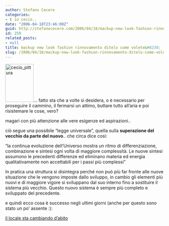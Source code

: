 ```yaml
---
author: Stefano Cecere
categories:
- E io cecio..
date: "2006-04-18T23:46:00Z"
guid: http://stefanocecere.com/2006/04/18/mackup-new-look-fashion-rinnovamento-ditelo-come-volete/
id: 259
related_posts:
- null
title: mackup new look fashion rinnovamento ditelo come volete&#8230;
slug: /2006/04/18/mackup-new-look-fashion-rinnovamento-ditelo-come-volete/
---
```


[<img src="http://stefanocecere.com/wp-content/uploads/sites/3/2006/04/cecio_pittura.jpg" alt="cecio_pittura" width="90" height="120" class="alignleft size-full wp-image-5490" />](http://www.ilfannullone.it/new/il-locale-fannullone-sta-cambiando-labito/64/)&#8230; fatto sta che a volte si desidera, o è necessario per proseguire il cammino, il fermarsi un attimo, buttare tutto all&#8217;aria e poi risistemare le cose, vero?
  
magari con più attenzione alle vere esigenze ed aspirazioni..

ciò segue una possibile &#8220;legge universale&#8221;, quella sulla **superazione del vecchio da parte del nuovo**.. che circa dice così:
  
&#8220;la continua evoluzione dell&#8217;Universo mostra un ritmo di differenziazione, combinazione e sintesi ogni volta di maggiore complessità. Le nuove sintesi assumono le precedenti differenze ed eliminano materia ed energia qualitativamente non accettabili per i passi più complessi&#8221;
  
In pratica una struttura si disintegra perché non può più far fronte alle nuove situazione che le vengono imposte dallo sviluppo, in cambio gli elementi più nuovi e di maggiore vigore si sviluppano dal suo interno fino a sostituire il sistema più vecchio. Questo nuovo sistema è sempre più completo e sviluppato del precedente.

e quindi ecco cosa è successo negli ultimi giorni (anche per questo sono stato un po&#8217; assente :):
  
[il locale sta cambiando d&#8217;abito](http://www.ilfannullone.it/new/il-locale-fannullone-sta-cambiando-labito/64/)